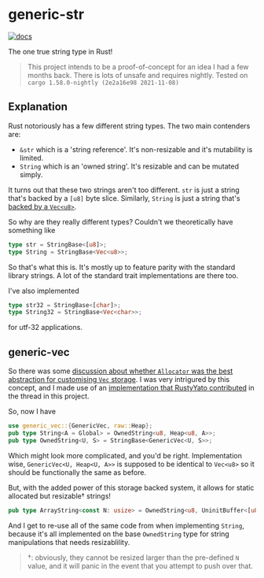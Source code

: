 # generic-str

[![docs](https://img.shields.io/docsrs/generic-str?style=flat-square)](https://docs.rs/generic-str/latest/generic_str/)

The one true string type in Rust!

> This project intends to be a proof-of-concept for an idea I had a few months back.
> There is lots of unsafe and requires nightly. Tested on `cargo 1.58.0-nightly (2e2a16e98 2021-11-08)`

## Explanation

Rust notoriously has a few different string types. The two main contenders are:

- `&str` which is a 'string reference'. It's non-resizable and it's mutability is limited.
- `String` which is an 'owned string'. It's resizable and can be mutated simply.

It turns out that these two strings aren't too different.
`str` is just a string that's backed by a `[u8]` byte slice.
Similarly, `String` is just a string that's [backed by a `Vec<u8>`](https://github.com/rust-lang/rust/blob/88e5ae2dd3/library/alloc/src/string.rs#L294-L296).

So why are they really different types? Couldn't we theoretically have something like

```rust
type str = StringBase<[u8]>;
type String = StringBase<Vec<u8>>;
```

So that's what this is. It's mostly up to feature parity with the standard library strings. A lot of the standard trait implementations are there too.

I've also implemented

```rust
type str32 = StringBase<[char]>;
type String32 = StringBase<Vec<char>>;
```

for utf-32 applications.

## generic-vec

So there was some [discussion about whether `Allocator` was the best abstraction for customising `Vec` storage](https://internals.rust-lang.org/t/is-custom-allocators-the-right-abstraction/13460).
I was very intrigured by this concept, and I made use of an [implementation that RustyYato contributed](https://github.com/RustyYato/generic-vec) in the thread in this project.

So, now I have

```rust
use generic_vec::{GenericVec, raw::Heap};
pub type String<A = Global> = OwnedString<u8, Heap<u8, A>>;
pub type OwnedString<U, S> = StringBase<GenericVec<U, S>>;
```

Which might look more complicated, and you'd be right. Implementation wise, `GenericVec<U, Heap<U, A>>` is supposed to be identical to `Vec<u8>` so it should be functionally the same as before.

But, with the added power of this storage backed system, it allows for static allocated but resizable† strings!

```rust
pub type ArrayString<const N: usize> = OwnedString<u8, UninitBuffer<[u8; N], u8>>;
```

And I get to re-use all of the same code from when implementing `String`,
because it's all implemented on the base `OwnedString` type for string manipulations that needs resizablility.

> †: obviously, they cannot be resized larger than the pre-defined `N` value, and it will panic in the event that you attempt to push over that.
